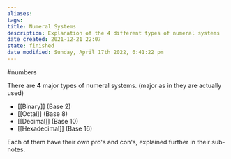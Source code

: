 ```yaml
---
aliases: 
tags: 
title: Numeral Systems
description: Explanation of the 4 different types of numeral systems
date created: 2021-12-21 22:07
state: finished
date modified: Sunday, April 17th 2022, 6:41:22 pm
---
```

#numbers

There are **4** major types of numeral systems. (major as in they are actually used)

- [[Binary]] (Base 2)
- [[Octal]] (Base 8)
- [[Decimal]] (Base 10)
- [[Hexadecimal]] (Base 16)

Each of them have their own pro's and con's, explained further in their sub-notes.
